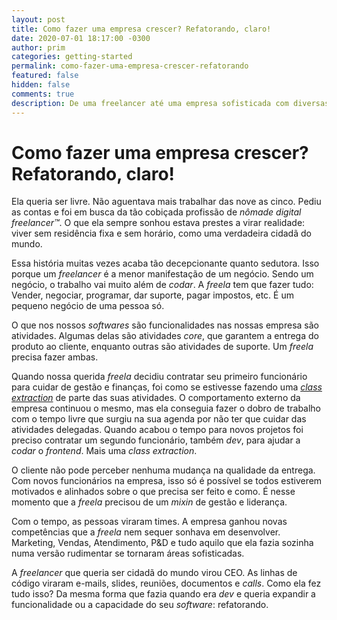 ```yaml
---
layout: post
title: Como fazer uma empresa crescer? Refatorando, claro!
date: 2020-07-01 18:17:00 -0300
author: prim
categories: getting-started
permalink: como-fazer-uma-empresa-crescer-refatorando
featured: false
hidden: false
comments: true
description: De uma freelancer até uma empresa sofisticada com diversas áreas. Qual método você pode utilizar para fazer a empresa crescer mantendo a qualidade da entrega para o cliente? Refatoração.
---
```


# Como fazer uma empresa crescer? Refatorando, claro!

Ela queria ser livre. Não aguentava mais trabalhar das nove  as cinco. Pediu as contas e foi em busca da tão cobiçada profissão de *nômade digital freelancer™️*. O que ela sempre sonhou estava prestes a virar realidade: viver sem residência fixa e sem horário, como uma verdadeira cidadã do mundo.

Essa história muitas vezes acaba tão decepcionante quanto sedutora. Isso porque um *freelancer* é a menor manifestação de um negócio. Sendo um negócio, o trabalho vai muito além de *codar*. A *freela* tem que fazer tudo: Vender, negociar, programar, dar suporte, pagar impostos, etc. É um pequeno negócio de uma pessoa só.

O que nos nossos *softwares* são funcionalidades nas nossas empresa são atividades. Algumas delas são atividades *core*, que garantem a entrega do produto ao cliente, enquanto outras são atividades de suporte. Um *freela* precisa fazer ambas.

Quando nossa querida *freela* decidiu contratar  seu primeiro funcionário para cuidar de gestão e finanças, foi como se estivesse fazendo uma [*class extraction*](https://refactoring.guru/extract-class) de parte das suas atividades. O comportamento externo da empresa continuou o mesmo, mas ela conseguia fazer o dobro de trabalho com o tempo livre que surgiu na sua agenda por não ter que cuidar das atividades delegadas. Quando acabou o tempo para novos projetos foi preciso contratar um segundo funcionário, também *dev*, para ajudar a *codar* o *frontend*. Mais uma *class extraction*.

O cliente não pode perceber nenhuma mudança na qualidade da entrega. Com novos funcionários na empresa, isso só é possível se todos estiverem motivados e alinhados sobre o que precisa ser feito e como. É nesse momento que a *freela* precisou de um *mixin* de gestão e liderança.

Com o tempo, as pessoas viraram times. A empresa ganhou novas competências que a *freela* nem sequer sonhava em desenvolver. Marketing, Vendas, Atendimento, P&D e tudo aquilo que ela fazia sozinha numa versão rudimentar se tornaram áreas sofisticadas.

A *freelancer* que queria ser cidadã do mundo virou CEO. As linhas de código viraram e-mails, slides, reuniões, documentos e *calls*. Como ela fez tudo isso? Da mesma forma que fazia quando era *dev* e queria expandir a funcionalidade ou a capacidade do seu *software*: refatorando.
